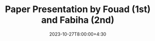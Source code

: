 ---
type: lecture
date: 2023-10-27T8:00:00+4:30
title: Paper Presentation by Fouad (1st) and Fabiha (2nd)
tldr: "Paper Presentations."
thumbnail: /static_files/presentations/symex.png
links:
    - url: https://arxiv.org/pdf/2309.02926.pdf
      name: Paper_Fouad
    - url: https://arxiv.org/abs/2307.15008
      name: Paper_Fabiha
---